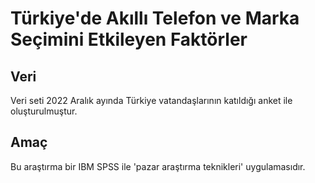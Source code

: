 
# Türkiye'de Akıllı Telefon ve Marka Seçimini Etkileyen Faktörler

## Veri

Veri seti 2022 Aralık ayında Türkiye vatandaşlarının katıldığı anket ile oluşturulmuştur.

## Amaç
 
 Bu araştırma bir IBM SPSS ile 'pazar araştırma teknikleri' uygulamasıdır.